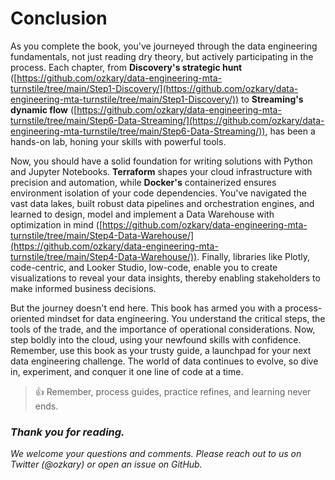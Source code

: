 # Conclusion

As you complete the book, you've journeyed through the data engineering fundamentals, not just reading dry theory, but actively participating in the process. Each chapter, from **Discovery's strategic hunt** ([https://github.com/ozkary/data-engineering-mta-turnstile/tree/main/Step1-Discovery/](https://github.com/ozkary/data-engineering-mta-turnstile/tree/main/Step1-Discovery/)) to **Streaming's dynamic flow** ([https://github.com/ozkary/data-engineering-mta-turnstile/tree/main/Step6-Data-Streaming/](https://github.com/ozkary/data-engineering-mta-turnstile/tree/main/Step6-Data-Streaming/)), has been a hands-on lab, honing your skills with powerful tools.

Now, you should have a solid foundation for writing solutions with Python and Jupyter Notebooks. **Terraform** shapes your cloud infrastructure with precision and automation, while **Docker's** containerized ensures environment isolation of your code dependencies. You've navigated the vast data lakes, built robust data pipelines and orchestration engines, and learned to design, model and implement a Data Warehouse  with optimization in mind ([https://github.com/ozkary/data-engineering-mta-turnstile/tree/main/Step4-Data-Warehouse/](https://github.com/ozkary/data-engineering-mta-turnstile/tree/main/Step4-Data-Warehouse/)). Finally, libraries like Plotly, code-centric, and Looker Studio, low-code, enable you to create visualizations to reveal your data insights, thereby enabling stakeholders to make informed business decisions.

But the journey doesn't end here. This book has armed you with a process-oriented mindset for data engineering. You understand the critical steps, the tools of the trade, and the importance of operational considerations. Now, step boldly into the cloud, using your newfound skills with confidence. Remember, use this book as your trusty guide, a launchpad for your next data engineering challenge. The world of data continues to evolve, so dive in, experiment, and conquer it one line of code at a time.

> 👍 Remember, process guides, practice refines, and learning never ends.


### _Thank you for reading._

_We welcome your questions and comments. Please reach out to us on Twitter (@ozkary) or open an issue on GitHub._
